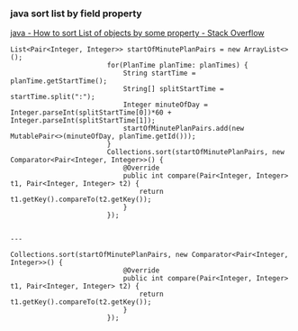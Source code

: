 ###  java sort list by field property


[java - How to sort List of objects by some property - Stack Overflow](https://stackoverflow.com/questions/5805602/how-to-sort-list-of-objects-by-some-property "java - How to sort List of objects by some property - Stack Overflow")


 

```
List<Pair<Integer, Integer>> startOfMinutePlanPairs = new ArrayList<>();
                        for(PlanTime planTime: planTimes) {
                            String startTime = planTime.getStartTime();
                            String[] splitStartTime = startTime.split(":");
                            Integer minuteOfDay = Integer.parseInt(splitStartTime[0])*60 + Integer.parseInt(splitStartTime[1]);
                            startOfMinutePlanPairs.add(new MutablePair<>(minuteOfDay, planTime.getId()));
                        }
                        Collections.sort(startOfMinutePlanPairs, new Comparator<Pair<Integer, Integer>>() {
                            @Override
                            public int compare(Pair<Integer, Integer> t1, Pair<Integer, Integer> t2) {
                                return t1.getKey().compareTo(t2.getKey());
                            }
                        });


---

Collections.sort(startOfMinutePlanPairs, new Comparator<Pair<Integer, Integer>>() {
                            @Override
                            public int compare(Pair<Integer, Integer> t1, Pair<Integer, Integer> t2) {
                                return t1.getKey().compareTo(t2.getKey());
                            }
                        });
```

